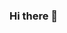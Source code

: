 ### Hi there 👋

<!--
**BusayoDisu/BusayoDisu** is a ✨ _special_ ✨ repository because its `README.md` (this file) appears on your GitHub profile.

Here are some ideas to get you started:

- 🔭 I’m currently working on Machine Learning and Data Analytics Projects
- 🌱 I’m currently learning Predictive Modelling
- 👯 I’m looking to collaborate on Healthcare-related Projects

-->

